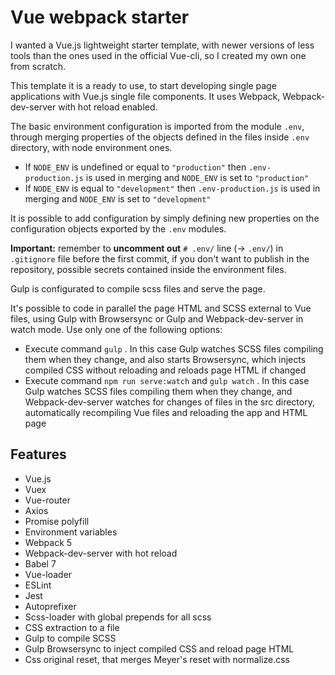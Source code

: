 # Vue webpack starter
I wanted a Vue.js lightweight starter template, with newer versions of less tools than the ones used in the official Vue-cli, so I created my own one from scratch.

This template it is a ready to use, to start developing single page applications with Vue.js single file components. It uses Webpack, Webpack-dev-server with hot reload enabled.

The basic environment configuration is imported from the module `.env`, through merging properties of the objects defined in the files inside `.env` directory, with node environment ones.
- If `NODE_ENV` is undefined or equal to `"production"` then `.env-production.js` is used in merging and `NODE_ENV` is set to `"production"`
- If `NODE_ENV` is equal to `"development"` then `.env-production.js` is used in merging and `NODE_ENV` is set to  `"development"`

It is possible to add configuration by simply defining new properties on the configuration objects exported by the `.env` modules.

**Important:** remember to **uncomment out** `# .env/` line (→ `.env/`) in `.gitignore` file before the first commit, if you don't want to publish in the repository, possible secrets contained inside the environment files.

Gulp is configurated to compile scss files and serve the page.

It's possible to code in parallel the page HTML and SCSS external to Vue files, using Gulp with Browsersync or Gulp and Webpack-dev-server in watch mode. Use only one of the following options:
- Execute command `gulp` . In this case Gulp watches SCSS files compiling them when they change, and also starts Browsersync, which injects compiled CSS without reloading and reloads page HTML if changed
- Execute command `npm run serve:watch` and `gulp watch` . In this case Gulp watches SCSS files compiling them when they change, and Webpack-dev-server watches for changes of files in the src directory, automatically recompiling Vue files and reloading the app and HTML page

## Features
- Vue.js
- Vuex
- Vue-router
- Axios
- Promise polyfill
- Environment variables
- Webpack 5
- Webpack-dev-server with hot reload
- Babel 7
- Vue-loader
- ESLint
- Jest
- Autoprefixer
- Scss-loader with global prepends for all scss
- CSS extraction to a file
- Gulp to compile SCSS
- Gulp Browsersync to inject compiled CSS and reload page HTML
- Css original reset, that merges Meyer's reset with normalize.css
